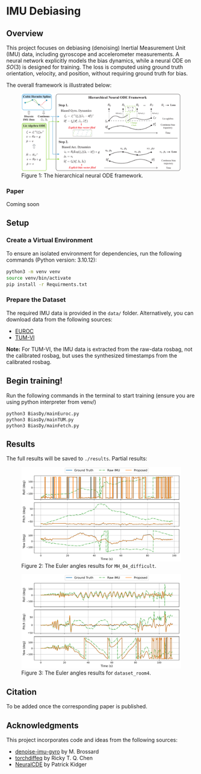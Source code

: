 # IMU Debiasing

## Overview
This project focuses on debiasing (denoising) Inertial Measurement Unit (IMU) data, including gyroscope and accelerometer measurements. A neural network explicitly models the bias dynamics, while a neural ODE on $SO(3)$ is designed for training. The loss is computed using ground truth orientation, velocity, and position, without requiring ground truth for bias.

The overall framework is illustrated below:


<figure>
  <img src="figs/fig1.png" alt="Framework" width="600">
  <figcaption>Figure 1: The hierarchical neural ODE framework.</figcaption>
</figure>

### Paper
Coming soon

## Setup

### Create a Virtual Environment
To ensure an isolated environment for dependencies, run the following commands (Python version: 3.10.12):

```bash
python3 -m venv venv
source venv/bin/activate
pip install -r Requirments.txt
```


### Prepare the Dataset
The required IMU data is provided in the `data/` folder. Alternatively, you can download data from the following sources:

- [EUROC](http://robotics.ethz.ch/~asl-datasets/ijrr_euroc_mav_dataset/)
- [TUM-VI](https://cvg.cit.tum.de/data/datasets/visual-inertial-dataset)

**Note:** For TUM-VI, the IMU data is extracted from the raw-data rosbag, not the calibrated rosbag, but uses the synthesized timestamps from the calibrated rosbag.



## Begin training!
Run the following commands in the terminal to start training (ensure you are using python interpreter from venv/)
```
python3 BiasDy/mainEuroc.py
python3 BiasDy/mainTUM.py
python3 BiasDy/mainFetch.py
```

## Results
The full results will be saved to `./results`. Partial results:

<figure>
  <img src="figs/MH_04_difficult.png" alt="Framework" width="600">
  <figcaption>Figure 2: The Euler angles results for <code>MH_04_difficult</code>.</figcaption>
</figure>
<figure>
  <img src="figs/dataset_room4.png" alt="Framework" width="600">
  <figcaption>Figure 3: The Euler angles results for <code>dataset_room4</code>.</figcaption>
</figure>


## Citation
To be added once the corresponding paper is published.



## Acknowledgments

This project incorporates code and ideas from the following sources:

- [denoise-imu-gyro](https://github.com/mbrossar/denoise-imu-gyro) by M. Brossard
- [torchdiffeq](https://github.com/rtqichen/torchdiffeq) by Ricky T. Q. Chen
- [NeuralCDE](https://github.com/patrick-kidger/NeuralCDE) by Patrick Kidger




